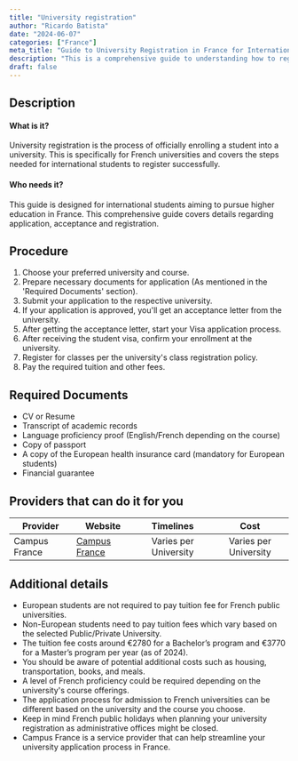 ```yaml
---
title: "University registration"
author: "Ricardo Batista"
date: "2024-06-07"
categories: ["France"]
meta_title: "Guide to University Registration in France for International Students"
description: "This is a comprehensive guide to understanding how to register as an international student at a French university, including the steps, requirements, and fees."
draft: false
---
```


## Description
#### What is it?
University registration is the process of officially enrolling a student into a university. This is specifically for French universities and covers the steps needed for international students to register successfully. 
#### Who needs it?
This guide is designed for international students aiming to pursue higher education in France. This comprehensive guide covers details regarding application, acceptance and registration.

## Procedure
1. Choose your preferred university and course.
2. Prepare necessary documents for application (As mentioned in the 'Required Documents' section).
3. Submit your application to the respective university.
4. If your application is approved, you'll get an acceptance letter from the university. 
5. After getting the acceptance letter, start your Visa application process.
6. After receiving the student visa, confirm your enrollment at the university. 
7. Register for classes per the university's class registration policy.
8. Pay the required tuition and other fees.

## Required Documents
- CV or Resume
- Transcript of academic records
- Language proficiency proof (English/French depending on the course)
- Copy of passport
- A copy of the European health insurance card (mandatory for European students)
- Financial guarantee

## Providers that can do it for you

| Provider        |     Website     |     Timelines    |       Cost      |
| --------------- | --------------- |  :-------------: | :-------------: |
| Campus France   |  [Campus France](http://www.usa.campusfrance.org/)  |   Varies per University  |  Varies per University  |

## Additional details
- European students are not required to pay tuition fee for French public universities.
- Non-European students need to pay tuition fees which vary based on the selected Public/Private University.
- The tuition fee costs around €2780 for a Bachelor’s program and €3770 for a Master’s program per year (as of 2024).
- You should be aware of potential additional costs such as housing, transportation, books, and meals.
- A level of French proficiency could be required depending on the university's course offerings.
- The application process for admission to French universities can be different based on the university and the course you choose.
- Keep in mind French public holidays when planning your university registration as administrative offices might be closed.
- Campus France is a service provider that can help streamline your university application process in France.